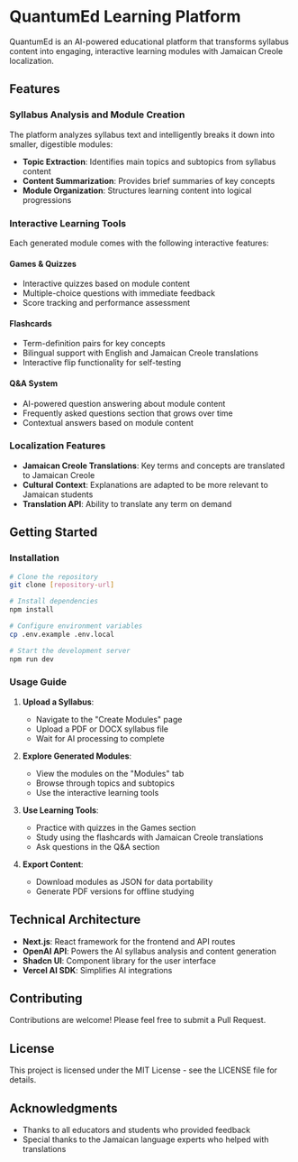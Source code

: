 # QuantumEd Learning Platform

QuantumEd is an AI-powered educational platform that transforms syllabus content into engaging, interactive learning modules with Jamaican Creole localization.

## Features

### Syllabus Analysis and Module Creation

The platform analyzes syllabus text and intelligently breaks it down into smaller, digestible modules:

- **Topic Extraction**: Identifies main topics and subtopics from syllabus content
- **Content Summarization**: Provides brief summaries of key concepts
- **Module Organization**: Structures learning content into logical progressions

### Interactive Learning Tools

Each generated module comes with the following interactive features:

#### Games & Quizzes
- Interactive quizzes based on module content
- Multiple-choice questions with immediate feedback
- Score tracking and performance assessment

#### Flashcards
- Term-definition pairs for key concepts
- Bilingual support with English and Jamaican Creole translations
- Interactive flip functionality for self-testing

#### Q&A System
- AI-powered question answering about module content
- Frequently asked questions section that grows over time
- Contextual answers based on module content

### Localization Features

- **Jamaican Creole Translations**: Key terms and concepts are translated to Jamaican Creole
- **Cultural Context**: Explanations are adapted to be more relevant to Jamaican students
- **Translation API**: Ability to translate any term on demand

## Getting Started

### Installation

```bash
# Clone the repository
git clone [repository-url]

# Install dependencies
npm install

# Configure environment variables
cp .env.example .env.local

# Start the development server
npm run dev
```

### Usage Guide

1. **Upload a Syllabus**:
   - Navigate to the "Create Modules" page
   - Upload a PDF or DOCX syllabus file
   - Wait for AI processing to complete

2. **Explore Generated Modules**:
   - View the modules on the "Modules" tab
   - Browse through topics and subtopics
   - Use the interactive learning tools

3. **Use Learning Tools**:
   - Practice with quizzes in the Games section
   - Study using the flashcards with Jamaican Creole translations
   - Ask questions in the Q&A section

4. **Export Content**:
   - Download modules as JSON for data portability
   - Generate PDF versions for offline studying

## Technical Architecture

- **Next.js**: React framework for the frontend and API routes
- **OpenAI API**: Powers the AI syllabus analysis and content generation
- **Shadcn UI**: Component library for the user interface
- **Vercel AI SDK**: Simplifies AI integrations

## Contributing

Contributions are welcome! Please feel free to submit a Pull Request.

## License

This project is licensed under the MIT License - see the LICENSE file for details.

## Acknowledgments

- Thanks to all educators and students who provided feedback
- Special thanks to the Jamaican language experts who helped with translations

